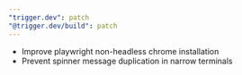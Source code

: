 ```yaml
---
"trigger.dev": patch
"@trigger.dev/build": patch
---
```


- Improve playwright non-headless chrome installation
- Prevent spinner message duplication in narrow terminals